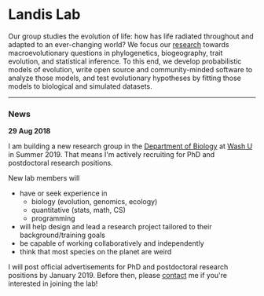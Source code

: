 # Landis Lab

Our group studies the evolution of life: how has life radiated throughout and adapted to an ever-changing world?
We focus our [research](research) towards macroevolutionary questions in phylogenetics, biogeography, trait evolution, and statistical inference.
To this end, we develop probabilistic models of evolution, write open source and community-minded software to analyze those models, and test evolutionary hypotheses by fitting those models to biological and simulated datasets.

---

### News

**29 Aug 2018**

I am building a new research group in the [Department of Biology](https://wubio.wustl.edu/) at [Wash U](https://wustl.edu/) in Summer 2019.
That means I'm actively recruiting for PhD and postdoctoral research positions.

New lab members will
* have or seek experience in
  * biology (evolution, genomics, ecology)
  * quantitative (stats, math, CS)
  * programming
* will help design and lead a research project tailored to their background/training goals
* be capable of working collaboratively and independently
* think that most species on the planet are weird
<!-- * will take ownership of a proposed project, depending on the individual's background, strengths, and training goals-->

I will post official advertisements for PhD and postdoctoral research positions by January 2019.
Before then, please [contact](mailto:mlandis@gmail.com) me if you're interested in joining the lab!


